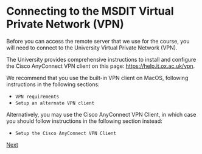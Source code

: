 # Connecting to the MSDIT Virtual Private Network (VPN)

Before you can access the remote server that we use for the course,
you will need to connect to the University Virtual Private Network (VPN).

The University provides comprehensive instructions to install and configure
the Cisco AnyConnect VPN client on this page:
<https://help.it.ox.ac.uk/vpn>.

We recommend that you use the built-in VPN client on MacOS, following instructions in the following sections:

- `VPN requirements`
- `Setup an alternate VPN client`

Alternatively, you may use the Cisco AnyConnect VPN Client, in which case you should follow instructions in the following section instead:

- `Setup the Cisco AnyConnect VPN Client`

[Next](ssh_ccb.md)
